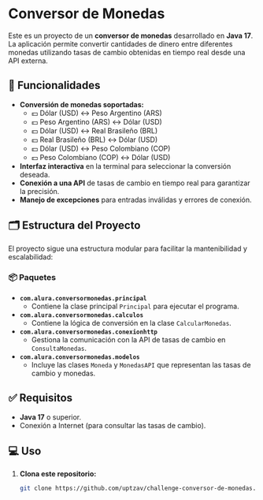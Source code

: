 # Conversor de Monedas

Este es un proyecto de un **conversor de monedas** desarrollado en **Java 17**. La aplicación permite convertir cantidades de dinero entre diferentes monedas utilizando tasas de cambio obtenidas en tiempo real desde una API externa.

## 🚀 **Funcionalidades**

- **Conversión de monedas soportadas:**
  - 💵 Dólar (USD) ↔ Peso Argentino (ARS)
  - 💵 Peso Argentino (ARS) ↔ Dólar (USD)
  - 💵 Dólar (USD) ↔ Real Brasileño (BRL)
  - 💵 Real Brasileño (BRL) ↔ Dólar (USD)
  - 💵 Dólar (USD) ↔ Peso Colombiano (COP)
  - 💵 Peso Colombiano (COP) ↔ Dólar (USD)
- **Interfaz interactiva** en la terminal para seleccionar la conversión deseada.
- **Conexión a una API** de tasas de cambio en tiempo real para garantizar la precisión.
- **Manejo de excepciones** para entradas inválidas y errores de conexión.

## 🗂️ **Estructura del Proyecto**

El proyecto sigue una estructura modular para facilitar la mantenibilidad y escalabilidad:

### 📦 **Paquetes**

- **`com.alura.conversormonedas.principal`**
  - Contiene la clase principal `Principal` para ejecutar el programa.
- **`com.alura.conversormonedas.calculos`**
  - Contiene la lógica de conversión en la clase `CalcularMonedas`.
- **`com.alura.conversormonedas.conexionhttp`**
  - Gestiona la comunicación con la API de tasas de cambio en `ConsultaMonedas`.
- **`com.alura.conversormonedas.modelos`**
  - Incluye las clases `Moneda` y `MonedasAPI` que representan las tasas de cambio y monedas.

## ✅ **Requisitos**

- **Java 17** o superior.
- Conexión a Internet (para consultar las tasas de cambio).

## 💻 **Uso**

1. **Clona este repositorio:**

   ```bash
   git clone https://github.com/uptzav/challenge-conversor-de-monedas.git
